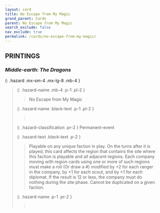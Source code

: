 ```yaml
---
layout: card
title: No Escape from My Magic
grand_parent: Cards
parent: No Escape from My Magic
search_exclude: false
nav_exclude: true
permalink: /cards/no-escape-from-my-magic/
---
```


## PRINTINGS


### _Middle-earth: The Dragons_

{: .hazard .mx-sm-4 .mx-lg-8 .mb-4 }
> {: .hazard-name .mb-4 .p-1 .pl-2 }
> > <div class="hazard-mp"></div>
> > <div class="card-name">No Escape from My Magic</div>
>
> {: .hazard-name .black-text .p-1 .pl-2 }
> > &nbsp;
>
> {: .hazard-classification .pr-2 }
> Permanent-event
>
> {: .hazard-text .black-text .p-2 }
> > Playable on any unique faction in play. On the turns after it is played, this card affects the region that contains the site where this faction is playable and all adjacent regions. Each company moving with region cards using one or more of such regions must make a roll (Or draw a #) modified by +2 for each ranger in the company, by +1 for each scout, and by +1 for each diplomat. If the result is 12 or less, the company must do nothing during the site phase. Cannot be duplicated on a given faction. 
>
> {: .hazard-name .p-1 .pr-2 }
> > <div class="card-shield"></div>
> > <div class="card-corruption">&nbsp;</div>
